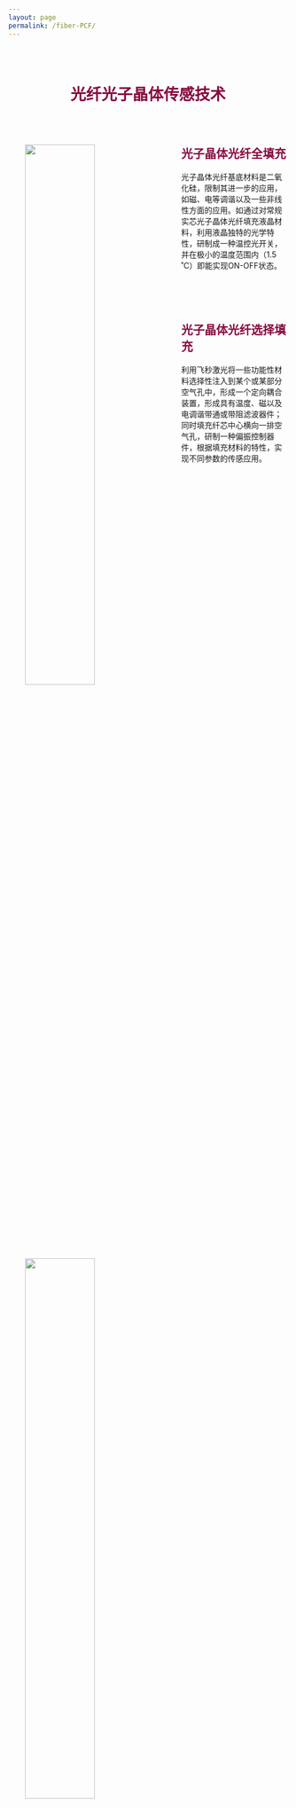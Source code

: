 ```yaml
---
layout: page
permalink: /fiber-PCF/
---
```


<h1 style="color: #870A40; padding-top: 2.5rem; padding-bottom: 0.8rem; text-align:center;">光纤光子晶体传感技术</h1>

<div class="wrap clearfix">
    <img src="{{ site.baseurl }}/images/all-1.jpg" style="float: left; width: 50%; margin: 15px; padding: 15px;" >
    <h2 style="color: #870A40;padding-top: 1.9rem;">光子晶体光纤全填充</h2> 
    <ul>    
    光子晶体光纤基底材料是二氧化硅，限制其进一步的应用，如磁、电等调谐以及一些非线性方面的应用。如通过对常规实芯光子晶体光纤填充液晶材料，利用液晶独特的光学特性，研制成一种温控光开关，并在极小的温度范围内（1.5 ˚C）即能实现ON-OFF状态。
    <ul>
</div>

<br>

<div class="wrap clearfix">
    <img src="{{ site.baseurl }}/images/choice-1.jpg" style="float: left; width: 50%; margin: 15px; padding: 15px;" >
    <h2 style="color: #870A40;padding-top: 1.9rem;">光子晶体光纤选择填充</h2> 
    <ul>
        利用飞秒激光将一些功能性材料选择性注入到某个或某部分空气孔中，形成一个定向耦合装置，形成具有温度、磁以及电调谐带通或带阻滤波器件；同时填充纤芯中心横向一排空气孔，研制一种偏振控制器件，根据填充材料的特性，实现不同参数的传感应用。
    </ul>
</div>

<br>
